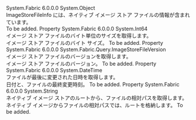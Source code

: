 <Type Name="ImageStoreFileInfo" FullName="System.Fabric.Query.ImageStoreFileInfo">
  <TypeSignature Language="C#" Value="public sealed class ImageStoreFileInfo" />
  <TypeSignature Language="ILAsm" Value=".class public auto ansi sealed beforefieldinit ImageStoreFileInfo extends System.Object" />
  <TypeSignature Language="DocId" Value="T:System.Fabric.Query.ImageStoreFileInfo" />
  <TypeSignature Language="VB.NET" Value="Public NotInheritable Class ImageStoreFileInfo" />
  <TypeSignature Language="F#" Value="type ImageStoreFileInfo = class" />
  <AssemblyInfo>
    <AssemblyName>System.Fabric</AssemblyName>
    <AssemblyVersion>6.0.0.0</AssemblyVersion>
  </AssemblyInfo>
  <Base>
    <BaseTypeName>System.Object</BaseTypeName>
  </Base>
  <Interfaces />
  <Docs>
    <summary>
            ImageStoreFileInfo には、ネイティブ イメージ ストア ファイルの情報が含まれています。
            </summary>
    <remarks>To be added.</remarks>
  </Docs>
  <Members>
    <Member MemberName="FileSize">
      <MemberSignature Language="C#" Value="public long FileSize { get; }" />
      <MemberSignature Language="ILAsm" Value=".property instance int64 FileSize" />
      <MemberSignature Language="DocId" Value="P:System.Fabric.Query.ImageStoreFileInfo.FileSize" />
      <MemberSignature Language="VB.NET" Value="Public ReadOnly Property FileSize As Long" />
      <MemberSignature Language="F#" Value="member this.FileSize : int64" Usage="System.Fabric.Query.ImageStoreFileInfo.FileSize" />
      <MemberType>Property</MemberType>
      <AssemblyInfo>
        <AssemblyName>System.Fabric</AssemblyName>
        <AssemblyVersion>6.0.0.0</AssemblyVersion>
      </AssemblyInfo>
      <ReturnValue>
        <ReturnType>System.Int64</ReturnType>
      </ReturnValue>
      <Docs>
        <summary>
          <para>イメージ ストア ファイルのバイト単位のサイズを取得します。</para>
        </summary>
        <value>
          <para>イメージ ストア ファイルのバイト サイズ。</para>
        </value>
        <remarks>To be added.</remarks>
      </Docs>
    </Member>
    <Member MemberName="FileVersion">
      <MemberSignature Language="C#" Value="public System.Fabric.Query.ImageStoreFileVersion FileVersion { get; }" />
      <MemberSignature Language="ILAsm" Value=".property instance class System.Fabric.Query.ImageStoreFileVersion FileVersion" />
      <MemberSignature Language="DocId" Value="P:System.Fabric.Query.ImageStoreFileInfo.FileVersion" />
      <MemberSignature Language="VB.NET" Value="Public ReadOnly Property FileVersion As ImageStoreFileVersion" />
      <MemberSignature Language="F#" Value="member this.FileVersion : System.Fabric.Query.ImageStoreFileVersion" Usage="System.Fabric.Query.ImageStoreFileInfo.FileVersion" />
      <MemberType>Property</MemberType>
      <AssemblyInfo>
        <AssemblyName>System.Fabric</AssemblyName>
        <AssemblyVersion>6.0.0.0</AssemblyVersion>
      </AssemblyInfo>
      <ReturnValue>
        <ReturnType>System.Fabric.Query.ImageStoreFileVersion</ReturnType>
      </ReturnValue>
      <Docs>
        <summary>
          <para>イメージ ストア ファイルのバージョンを取得します。</para>
        </summary>
        <value>
          <para>イメージ ストア ファイルのバージョン。</para>
        </value>
        <remarks>To be added.</remarks>
      </Docs>
    </Member>
    <Member MemberName="ModifiedDate">
      <MemberSignature Language="C#" Value="public DateTime ModifiedDate { get; }" />
      <MemberSignature Language="ILAsm" Value=".property instance valuetype System.DateTime ModifiedDate" />
      <MemberSignature Language="DocId" Value="P:System.Fabric.Query.ImageStoreFileInfo.ModifiedDate" />
      <MemberSignature Language="VB.NET" Value="Public ReadOnly Property ModifiedDate As DateTime" />
      <MemberSignature Language="F#" Value="member this.ModifiedDate : DateTime" Usage="System.Fabric.Query.ImageStoreFileInfo.ModifiedDate" />
      <MemberType>Property</MemberType>
      <AssemblyInfo>
        <AssemblyName>System.Fabric</AssemblyName>
        <AssemblyVersion>6.0.0.0</AssemblyVersion>
      </AssemblyInfo>
      <ReturnValue>
        <ReturnType>System.DateTime</ReturnType>
      </ReturnValue>
      <Docs>
        <summary>
          <para>ファイルが最後に変更された日時を取得します。</para>
        </summary>
        <value>
          <para>日付と、ファイルの最終変更時刻。</para>
        </value>
        <remarks>To be added.</remarks>
      </Docs>
    </Member>
    <Member MemberName="StoreRelativePath">
      <MemberSignature Language="C#" Value="public string StoreRelativePath { get; }" />
      <MemberSignature Language="ILAsm" Value=".property instance string StoreRelativePath" />
      <MemberSignature Language="DocId" Value="P:System.Fabric.Query.ImageStoreFileInfo.StoreRelativePath" />
      <MemberSignature Language="VB.NET" Value="Public ReadOnly Property StoreRelativePath As String" />
      <MemberSignature Language="F#" Value="member this.StoreRelativePath : string" Usage="System.Fabric.Query.ImageStoreFileInfo.StoreRelativePath" />
      <MemberType>Property</MemberType>
      <AssemblyInfo>
        <AssemblyName>System.Fabric</AssemblyName>
        <AssemblyVersion>6.0.0.0</AssemblyVersion>
      </AssemblyInfo>
      <ReturnValue>
        <ReturnType>System.String</ReturnType>
      </ReturnValue>
      <Docs>
        <summary>
          <para>ネイティブ イメージ ストアのルートから、ファイルの相対パスを取得します。</para>
        </summary>
        <value>
          <para>ネイティブ イメージからファイルの相対パスでは、ルートを格納します。</para>
        </value>
        <remarks>To be added.</remarks>
      </Docs>
    </Member>
  </Members>
</Type>